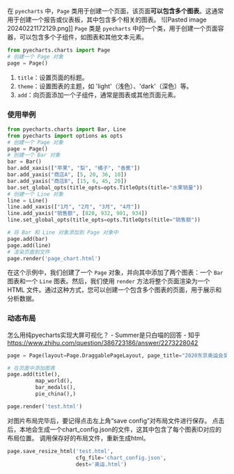 在 `pyecharts` 中，`Page` 类用于创建一个页面，该页面**可以包含多个图表**。这通常用于创建一个报告或仪表板，其中包含多个相关的图表。
![[Pasted image 20240221172129.png]]
`Page` 类是 `pyecharts` 中的一个类，用于创建一个页面容器，可以包含多个子组件，如图表和其他文本元素。
```python
from pyecharts.charts import Page
# 创建一个 Page 对象
page = Page()
```

1. `title`：设置页面的标题。
2. `theme`：设置图表的主题，如 'light'（浅色）、'dark'（深色）等。
3. `add`：向页面添加一个子组件，通常是图表或其他页面元素。

### 使用举例
```python
from pyecharts.charts import Bar, Line
from pyecharts import options as opts
# 创建一个 Page 对象
page = Page()
# 创建一个 Bar 对象
bar = Bar()
bar.add_xaxis(["苹果", "梨", "橘子", "香蕉"])
bar.add_yaxis("商店A", [5, 20, 36, 10])
bar.add_yaxis("商店B", [15, 6, 45, 20])
bar.set_global_opts(title_opts=opts.TitleOpts(title="水果销量"))
# 创建一个 Line 对象
line = Line()
line.add_xaxis(["1月", "2月", "3月", "4月"])
line.add_yaxis("销售额", [820, 932, 901, 934])
line.set_global_opts(title_opts=opts.TitleOpts(title="销售额"))

# 将 Bar 和 Line 对象添加到 Page 对象中
page.add(bar)
page.add(line)
# 渲染页面到文件
page.render('page_chart.html')
```
在这个示例中，我们创建了一个 `Page` 对象，并向其中添加了两个图表：一个 `Bar` 图表和一个 `Line` 图表。然后，我们使用 `render` 方法将整个页面渲染为一个 HTML 文件。通过这种方式，您可以创建一个包含多个图表的页面，用于展示和分析数据。

### 动态布局
怎么用纯pyecharts实现大屏可视化？ - Summer是只白喵的回答 - 知乎
https://www.zhihu.com/question/386723186/answer/2273228042

```python
page = Page(layout=Page.DraggablePageLayout, page_title="2020东京奥运会奖牌榜") 

# 在页面中添加图表
page.add(title(), 
		 map_world(),
		 bar_medals(),
		 pie_china(),) 

page.render('test.html')
```

对图片布局完毕后，要记得点击左上角“save config”对布局文件进行保存。
点击后，本地会生成一个chart_config.json的文件，这其中包含了每个图表ID对应的布局位置。
调用保存好的布局文件，重新生成html。

```python
page.save_resize_html('test.html', 
					  cfg_file='chart_config.json',
					  dest='奥运.html')
```
